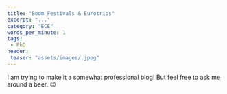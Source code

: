 ```yaml
---
title: "Boom Festivals & Eurotrips"
excerpt: "..."
category: "ECE"
words_per_minute: 1
tags:
 - PhD
header:
 teaser: "assets/images/.jpeg"
---
```


I am trying to make it a somewhat professional blog! But feel free to ask me around a beer. 😉
